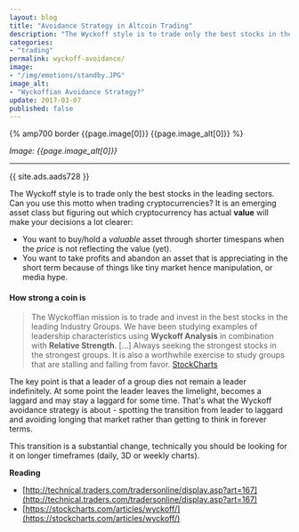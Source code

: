 ```yaml
---
layout: blog
title: "Avoidance Strategy in Altcoin Trading"
description: "The Wyckoff style is to trade only the best stocks in the leading sectors. Can you use this motto when trading cryptocurrencies?"
categories:
- "trading"
permalink: wyckoff-avoidance/
image:
- "/img/emotions/standby.JPG"
image_alt:
- "Wyckoffian Avoidance Strategy?"
update: 2017-03-07
published: false
---
```


{% amp700 border {{page.image[0]}} {{page.image_alt[0]}} %}

_Image: {{page.image_alt[0]}}_

________________________

{{ site.ads.aads728 }}

The Wyckoff style is to trade only the best stocks in the leading sectors. Can you use this motto when trading cryptocurrencies? It is an emerging asset class but figuring out which cryptocurrency has actual **value** will make your decisions a lot clearer:

* You want to buy/hold a *valuable* asset through shorter timespans when the *price* is not reflecting the value (yet).
* You want to take profits and abandon an asset that is appreciating in the short term because of things like tiny market hence manipulation, or media hype.

#### How strong a coin is

> The Wyckoffian mission is to trade and invest in the best stocks in the leading Industry Groups. We have been studying examples of leadership characteristics using **Wyckoff Analysis** in combination with **Relative Strength**. [...] Always seeking the strongest stocks in the strongest groups. It is also a worthwhile exercise to study groups that are stalling and falling from favor. [StockCharts](http://stockcharts.com/articles/wyckoff/2017/02/avoidance-strategy.html)

The key point is that a leader of a group dies not remain a leader indefinitely. At some point the leader leaves the limelight, becomes a laggard and may stay a laggard for some time. That's what the Wyckoff avoidance strategy is about - spotting the transition from leader to laggard and avoiding longing that market rather than getting to think in forever terms.  

This transition is a substantial change, technically you should be looking for it on longer timeframes (daily, 3D or weekly charts).





**Reading**

* [http://technical.traders.com/tradersonline/display.asp?art=167](http://technical.traders.com/tradersonline/display.asp?art=167)
* [https://stockcharts.com/articles/wyckoff/](https://stockcharts.com/articles/wyckoff/)
